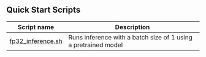 <!--- 40. Quick Start Scripts -->
## Quick Start Scripts

| Script name | Description |
|-------------|-------------|
| [fp32_inference.sh](fp32_inference.sh) | Runs inference with a batch size of 1 using a pretrained model |
